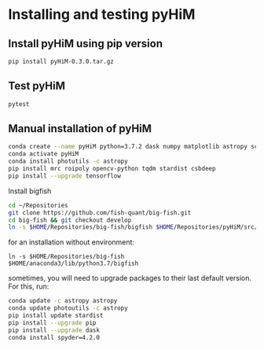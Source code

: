 # Installing and testing pyHiM

## Install pyHiM using pip version

```sh
pip install pyHiM-0.3.0.tar.gz
```

## Test pyHiM 

```sh
pytest
```

## Manual installation of pyHiM

```sh
conda create --name pyHiM python=3.7.2 dask numpy matplotlib astropy scikit-learn pandas
conda activate pyHiM
conda install photutils -c astropy
pip install mrc roipoly opencv-python tqdm stardist csbdeep
pip install --upgrade tensorflow
```

Install bigfish

```sh
cd ~/Repositories
git clone https://github.com/fish-quant/big-fish.git
cd big-fish && git checkout develop
ln -s $HOME/Repositories/big-fish/bigfish $HOME/Repositories/pyHiM/src/bigfish
```


for an installation without environment:

```
ln -s $HOME/Repositories/big-fish $HOME/anaconda3/lib/python3.7/bigfish
```

sometimes, you will need to upgrade packages to their last default version. For this, run:

```sh
conda update -c astropy astropy
conda update photoutils -c astropy
pip install update stardist
pip install --upgrade pip
pip install --upgrade dask
conda install spyder=4.2.0
```

